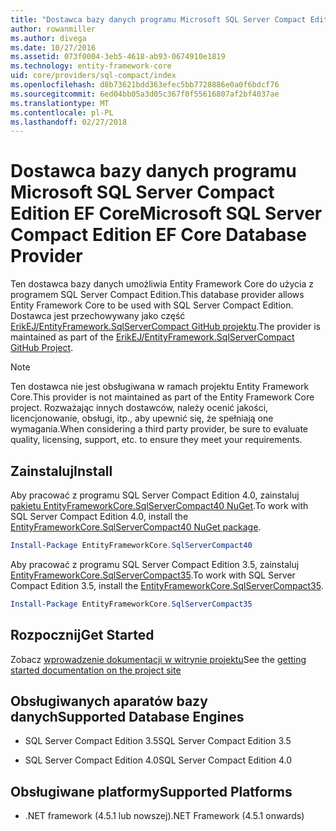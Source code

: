 ```yaml
---
title: "Dostawca bazy danych programu Microsoft SQL Server Compact Edition — EF Core"
author: rowanmiller
ms.author: divega
ms.date: 10/27/2016
ms.assetid: 073f0004-3eb5-4618-ab93-0674910e1819
ms.technology: entity-framework-core
uid: core/providers/sql-compact/index
ms.openlocfilehash: d8b73621bdd363efec5bb7728886e0a0f6bdcf76
ms.sourcegitcommit: 6ed04bb05a3d05c367f0f55616807af2bf4037ae
ms.translationtype: MT
ms.contentlocale: pl-PL
ms.lasthandoff: 02/27/2018
---
```

# <a name="microsoft-sql-server-compact-edition-ef-core-database-provider"></a><span data-ttu-id="3bc82-102">Dostawca bazy danych programu Microsoft SQL Server Compact Edition EF Core</span><span class="sxs-lookup"><span data-stu-id="3bc82-102">Microsoft SQL Server Compact Edition EF Core Database Provider</span></span>

<span data-ttu-id="3bc82-103">Ten dostawca bazy danych umożliwia Entity Framework Core do użycia z programem SQL Server Compact Edition.</span><span class="sxs-lookup"><span data-stu-id="3bc82-103">This database provider allows Entity Framework Core to be used with SQL Server Compact Edition.</span></span> <span data-ttu-id="3bc82-104">Dostawca jest przechowywany jako część [ErikEJ/EntityFramework.SqlServerCompact GitHub projektu](https://github.com/ErikEJ/EntityFramework.SqlServerCompact).</span><span class="sxs-lookup"><span data-stu-id="3bc82-104">The provider is maintained as part of the [ErikEJ/EntityFramework.SqlServerCompact GitHub Project](https://github.com/ErikEJ/EntityFramework.SqlServerCompact).</span></span>

> [!NOTE]  
> <span data-ttu-id="3bc82-105">Ten dostawca nie jest obsługiwana w ramach projektu Entity Framework Core.</span><span class="sxs-lookup"><span data-stu-id="3bc82-105">This provider is not maintained as part of the Entity Framework Core project.</span></span> <span data-ttu-id="3bc82-106">Rozważając innych dostawców, należy ocenić jakości, licencjonowanie, obsługi, itp., aby upewnić się, że spełniają one wymagania.</span><span class="sxs-lookup"><span data-stu-id="3bc82-106">When considering a third party provider, be sure to evaluate quality, licensing, support, etc. to ensure they meet your requirements.</span></span>

## <a name="install"></a><span data-ttu-id="3bc82-107">Zainstaluj</span><span class="sxs-lookup"><span data-stu-id="3bc82-107">Install</span></span>

<span data-ttu-id="3bc82-108">Aby pracować z programu SQL Server Compact Edition 4.0, zainstaluj [pakietu EntityFrameworkCore.SqlServerCompact40 NuGet](https://www.nuget.org/packages/EntityFrameworkCore.SqlServerCompact40).</span><span class="sxs-lookup"><span data-stu-id="3bc82-108">To work with SQL Server Compact Edition 4.0, install the [EntityFrameworkCore.SqlServerCompact40 NuGet package](https://www.nuget.org/packages/EntityFrameworkCore.SqlServerCompact40).</span></span>

``` powershell
Install-Package EntityFrameworkCore.SqlServerCompact40
```

<span data-ttu-id="3bc82-109">Aby pracować z programu SQL Server Compact Edition 3.5, zainstaluj [EntityFrameworkCore.SqlServerCompact35](https://www.nuget.org/packages/EntityFrameworkCore.SqlServerCompact35).</span><span class="sxs-lookup"><span data-stu-id="3bc82-109">To work with SQL Server Compact Edition 3.5, install the [EntityFrameworkCore.SqlServerCompact35](https://www.nuget.org/packages/EntityFrameworkCore.SqlServerCompact35).</span></span>

``` powershell
Install-Package EntityFrameworkCore.SqlServerCompact35
```

## <a name="get-started"></a><span data-ttu-id="3bc82-110">Rozpocznij</span><span class="sxs-lookup"><span data-stu-id="3bc82-110">Get Started</span></span>

<span data-ttu-id="3bc82-111">Zobacz [wprowadzenie dokumentacji w witrynie projektu](https://github.com/ErikEJ/EntityFramework.SqlServerCompact/wiki/Using-EF-Core-with-SQL-Server-Compact-in-Traditional-.NET-Applications)</span><span class="sxs-lookup"><span data-stu-id="3bc82-111">See the [getting started documentation on the project site](https://github.com/ErikEJ/EntityFramework.SqlServerCompact/wiki/Using-EF-Core-with-SQL-Server-Compact-in-Traditional-.NET-Applications)</span></span>

## <a name="supported-database-engines"></a><span data-ttu-id="3bc82-112">Obsługiwanych aparatów bazy danych</span><span class="sxs-lookup"><span data-stu-id="3bc82-112">Supported Database Engines</span></span>

* <span data-ttu-id="3bc82-113">SQL Server Compact Edition 3.5</span><span class="sxs-lookup"><span data-stu-id="3bc82-113">SQL Server Compact Edition 3.5</span></span>

* <span data-ttu-id="3bc82-114">SQL Server Compact Edition 4.0</span><span class="sxs-lookup"><span data-stu-id="3bc82-114">SQL Server Compact Edition 4.0</span></span>

## <a name="supported-platforms"></a><span data-ttu-id="3bc82-115">Obsługiwane platformy</span><span class="sxs-lookup"><span data-stu-id="3bc82-115">Supported Platforms</span></span>

* <span data-ttu-id="3bc82-116">.NET framework (4.5.1 lub nowszej)</span><span class="sxs-lookup"><span data-stu-id="3bc82-116">.NET Framework (4.5.1 onwards)</span></span>
